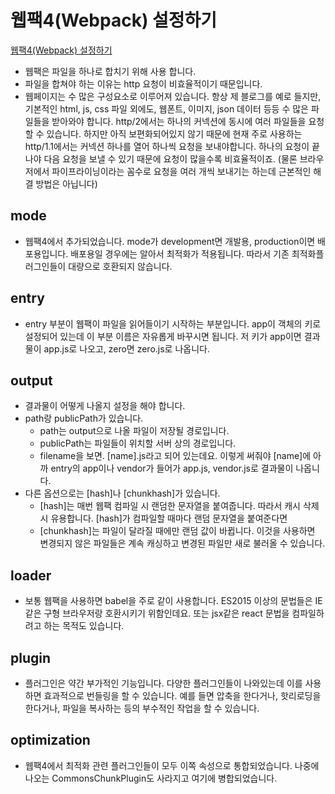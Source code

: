 # 웹팩4(Webpack) 설정하기

[웹팩4(Webpack) 설정하기](https://www.zerocho.com/category/Webpack/post/58aa916d745ca90018e5301d)

- 웹팩은 파일을 하나로 합치기 위해 사용 합니다.
- 파일을 합쳐야 하는 이유는 http 요청이 비효율적이기 때문입니다.
- 웹페이지는 수 많은 구성요소로 이루어져 있습니다. 항상 제 블로그를 예로 들지만, 기본적인 html, js, css 파일 외에도, 웹폰트, 이미지, json 데이터 등등 수 많은 파일들을 받아와야 합니다. http/2에서는 하나의 커넥션에 동시에 여러 파일들을 요청할 수 있습니다. 하지만 아직 보편화되어있지 않기 때문에 현재 주로 사용하는 http/1.1에서는 커넥션 하나를 열어 하나씩 요청을 보내야합니다. 하나의 요청이 끝나야 다음 요청을 보낼 수 있기 때문에 요청이 많을수록 비효율적이죠. (물론 브라우저에서 파이프라이닝이라는 꼼수로 요청을 여러 개씩 보내기는 하는데 근본적인 해결 방법은 아닙니다)

## mode

- 웹팩4에서 추가되었습니다. mode가 development면 개발용, production이면 배포용입니다. 배포용일 경우에는 알아서 최적화가 적용됩니다. 따라서 기존 최적화플러그인들이 대량으로 호환되지 않습니다.

## entry

- entry 부분이 웹팩이 파일을 읽어들이기 시작하는 부분입니다. app이 객체의 키로 설정되어 있는데 이 부분 이름은 자유롭게 바꾸시면 됩니다. 저 키가 app이면 결과물이 app.js로 나오고, zero면 zero.js로 나옵니다.

## output

- 결과물이 어떻게 나올지 설정을 해야 합니다.
- path랑 publicPath가 있습니다.
  - path는 output으로 나올 파일이 저장될 경로입니다.
  - publicPath는 파일들이 위치할 서버 상의 경로입니다.
  - filename을 보면. [name].js라고 되어 있는데요. 이렇게 써줘야 [name]에 아까 entry의 app이나 vendor가 들어가 app.js, vendor.js로 결과물이 나옵니다.
- 다른 옵션으로는 [hash]나 [chunkhash]가 있습니다.
  - [hash]는 매번 웹팩 컴파일 시 랜덤한 문자열을 붙여줍니다. 따라서 캐시 삭제 시 유용합니다. [hash]가 컴파일할 때마다 랜덤 문자열을 붙여준다면
  - [chunkhash]는 파일이 달라질 때에만 랜덤 값이 바뀝니다. 이것을 사용하면 변경되지 않은 파일들은 계속 캐싱하고 변경된 파일만 새로 불러올 수 있습니다.

## loader

- 보통 웹팩을 사용하면 babel을 주로 같이 사용합니다. ES2015 이상의 문법들은 IE같은 구형 브라우저랑 호환시키기 위함인데요. 또는 jsx같은 react 문법을 컴파일하려고 하는 목적도 있습니다.

## plugin

- 플러그인은 약간 부가적인 기능입니다. 다양한 플러그인들이 나와있는데 이를 사용하면 효과적으로 번들링을 할 수 있습니다. 예를 들면 압축을 한다거나, 핫리로딩을 한다거나, 파일을 복사하는 등의 부수적인 작업을 할 수 있습니다.

## optimization

- 웹팩4에서 최적화 관련 플러그인들이 모두 이쪽 속성으로 통합되었습니다. 나중에 나오는 CommonsChunkPlugin도 사라지고 여기에 병합되었습니다.
